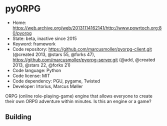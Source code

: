 # pyORPG

- Home: https://web.archive.org/web/20131114162141/http://www.powrtoch.org:80/pyorpg
- State: beta, inactive since 2015
- Keyword: framework
- Code repository: https://github.com/marcusmoller/pyorpg-client.git (@created 2013, @stars 55, @forks 47), https://github.com/marcusmoller/pyorpg-server.git (@add, @created 2013, @stars 22, @forks 21)
- Code language: Python
- Code license: MIT
- Code dependency: PGU, pygame, Twisted
- Developer: Irtorius, Marcus Møller

ORPG (online role-playing-game) engine that allows everyone to create their own ORPG adventure within minutes.
Is this an engine or a game?

## Building
